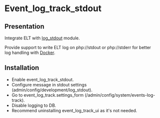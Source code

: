# Event_log_track_stdout

## Presentation

Integrate ELT with [log_stdout](https://www.drupal.org/project/log_stdout) module.

Provide support to write ELT log on php://stdout or php://stderr for better log handling with [Docker](https://www.docker.com/).

## Installation

- Enable event_log_track_stdout.
- Configure message in stdout settings (admin/config/development/log_stdout).
- Go to event_log_track.settings_form (/admin/config/system/events-log-track).
- Disable logging to DB.
- Recommend uninstalling event_log_track_ui as it's not needed.
